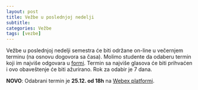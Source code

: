 ```yaml
---
layout: post
title: Vežbe u poslednjoj nedelji
subtitle: 
categories: Vežbe
tags: [vezbe]
---
```


Vežbe u poslednjoj nedelji semestra će biti održane on-line u večernjem terminu (na osnovu dogovora sa časa). Molimo studente da odaberu termin koji im najviše odgovara u [formi](https://forms.gle/KuwuB5tvAGsgwYyY8). Termin sa najviše glasova će biti prihvaćen i ovo obaveštenje će biti ažurirano. Rok za odabir je 7 dana.

**NOVO**: Odabrani termin je **25.12. od 18h** na [Webex platformi](https://matf.webex.com/meet/ivan_ristovic).
